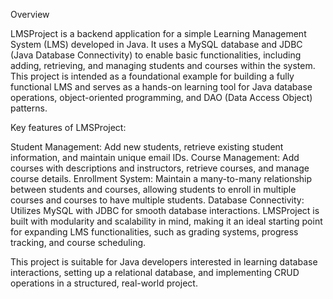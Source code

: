 Overview

LMSProject is a backend application for a simple Learning Management System (LMS) developed in Java. It uses a MySQL database and JDBC (Java Database Connectivity) to enable basic functionalities, including adding, retrieving, and managing students and courses within the system. This project is intended as a foundational example for building a fully functional LMS and serves as a hands-on learning tool for Java database operations, object-oriented programming, and DAO (Data Access Object) patterns.

Key features of LMSProject:

Student Management: Add new students, retrieve existing student information, and maintain unique email IDs.
Course Management: Add courses with descriptions and instructors, retrieve courses, and manage course details.
Enrollment System: Maintain a many-to-many relationship between students and courses, allowing students to enroll in multiple courses and courses to have multiple students.
Database Connectivity: Utilizes MySQL with JDBC for smooth database interactions.
LMSProject is built with modularity and scalability in mind, making it an ideal starting point for expanding LMS functionalities, such as grading systems, progress tracking, and course scheduling.

This project is suitable for Java developers interested in learning database interactions, setting up a relational database, and implementing CRUD operations in a structured, real-world project.
